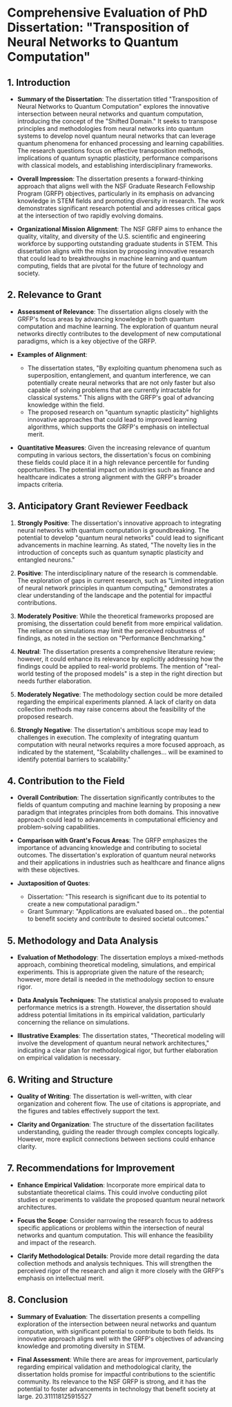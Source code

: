 # Comprehensive Evaluation of PhD Dissertation: "Transposition of Neural Networks to Quantum Computation"

## 1. Introduction

- **Summary of the Dissertation**: The dissertation titled "Transposition of Neural Networks to Quantum Computation" explores the innovative intersection between neural networks and quantum computation, introducing the concept of the "Shifted Domain." It seeks to transpose principles and methodologies from neural networks into quantum systems to develop novel quantum neural networks that can leverage quantum phenomena for enhanced processing and learning capabilities. The research questions focus on effective transposition methods, implications of quantum synaptic plasticity, performance comparisons with classical models, and establishing interdisciplinary frameworks.

- **Overall Impression**: The dissertation presents a forward-thinking approach that aligns well with the NSF Graduate Research Fellowship Program (GRFP) objectives, particularly in its emphasis on advancing knowledge in STEM fields and promoting diversity in research. The work demonstrates significant research potential and addresses critical gaps at the intersection of two rapidly evolving domains.

- **Organizational Mission Alignment**: The NSF GRFP aims to enhance the quality, vitality, and diversity of the U.S. scientific and engineering workforce by supporting outstanding graduate students in STEM. This dissertation aligns with the mission by proposing innovative research that could lead to breakthroughs in machine learning and quantum computing, fields that are pivotal for the future of technology and society.

## 2. Relevance to Grant

- **Assessment of Relevance**: The dissertation aligns closely with the GRFP's focus areas by advancing knowledge in both quantum computation and machine learning. The exploration of quantum neural networks directly contributes to the development of new computational paradigms, which is a key objective of the GRFP.

- **Examples of Alignment**:
  - The dissertation states, "By exploiting quantum phenomena such as superposition, entanglement, and quantum interference, we can potentially create neural networks that are not only faster but also capable of solving problems that are currently intractable for classical systems." This aligns with the GRFP's goal of advancing knowledge within the field.
  - The proposed research on "quantum synaptic plasticity" highlights innovative approaches that could lead to improved learning algorithms, which supports the GRFP's emphasis on intellectual merit.

- **Quantitative Measures**: Given the increasing relevance of quantum computing in various sectors, the dissertation's focus on combining these fields could place it in a high relevance percentile for funding opportunities. The potential impact on industries such as finance and healthcare indicates a strong alignment with the GRFP's broader impacts criteria.

## 3. Anticipatory Grant Reviewer Feedback

1. **Strongly Positive**: The dissertation's innovative approach to integrating neural networks with quantum computation is groundbreaking. The potential to develop "quantum neural networks" could lead to significant advancements in machine learning. As stated, "The novelty lies in the introduction of concepts such as quantum synaptic plasticity and entangled neurons."

2. **Positive**: The interdisciplinary nature of the research is commendable. The exploration of gaps in current research, such as "Limited integration of neural network principles in quantum computing," demonstrates a clear understanding of the landscape and the potential for impactful contributions.

3. **Moderately Positive**: While the theoretical frameworks proposed are promising, the dissertation could benefit from more empirical validation. The reliance on simulations may limit the perceived robustness of findings, as noted in the section on "Performance Benchmarking."

4. **Neutral**: The dissertation presents a comprehensive literature review; however, it could enhance its relevance by explicitly addressing how the findings could be applied to real-world problems. The mention of "real-world testing of the proposed models" is a step in the right direction but needs further elaboration.

5. **Moderately Negative**: The methodology section could be more detailed regarding the empirical experiments planned. A lack of clarity on data collection methods may raise concerns about the feasibility of the proposed research.

6. **Strongly Negative**: The dissertation's ambitious scope may lead to challenges in execution. The complexity of integrating quantum computation with neural networks requires a more focused approach, as indicated by the statement, "Scalability challenges... will be examined to identify potential barriers to scalability."

## 4. Contribution to the Field

- **Overall Contribution**: The dissertation significantly contributes to the fields of quantum computing and machine learning by proposing a new paradigm that integrates principles from both domains. This innovative approach could lead to advancements in computational efficiency and problem-solving capabilities.

- **Comparison with Grant's Focus Areas**: The GRFP emphasizes the importance of advancing knowledge and contributing to societal outcomes. The dissertation's exploration of quantum neural networks and their applications in industries such as healthcare and finance aligns with these objectives.

- **Juxtaposition of Quotes**:
  - Dissertation: "This research is significant due to its potential to create a new computational paradigm."
  - Grant Summary: "Applications are evaluated based on... the potential to benefit society and contribute to desired societal outcomes."

## 5. Methodology and Data Analysis

- **Evaluation of Methodology**: The dissertation employs a mixed-methods approach, combining theoretical modeling, simulations, and empirical experiments. This is appropriate given the nature of the research; however, more detail is needed in the methodology section to ensure rigor.

- **Data Analysis Techniques**: The statistical analysis proposed to evaluate performance metrics is a strength. However, the dissertation should address potential limitations in its empirical validation, particularly concerning the reliance on simulations.

- **Illustrative Examples**: The dissertation states, "Theoretical modeling will involve the development of quantum neural network architectures," indicating a clear plan for methodological rigor, but further elaboration on empirical validation is necessary.

## 6. Writing and Structure

- **Quality of Writing**: The dissertation is well-written, with clear organization and coherent flow. The use of citations is appropriate, and the figures and tables effectively support the text.

- **Clarity and Organization**: The structure of the dissertation facilitates understanding, guiding the reader through complex concepts logically. However, more explicit connections between sections could enhance clarity.

## 7. Recommendations for Improvement

- **Enhance Empirical Validation**: Incorporate more empirical data to substantiate theoretical claims. This could involve conducting pilot studies or experiments to validate the proposed quantum neural network architectures.

- **Focus the Scope**: Consider narrowing the research focus to address specific applications or problems within the intersection of neural networks and quantum computation. This will enhance the feasibility and impact of the research.

- **Clarify Methodological Details**: Provide more detail regarding the data collection methods and analysis techniques. This will strengthen the perceived rigor of the research and align it more closely with the GRFP's emphasis on intellectual merit.

## 8. Conclusion

- **Summary of Evaluation**: The dissertation presents a compelling exploration of the intersection between neural networks and quantum computation, with significant potential to contribute to both fields. Its innovative approach aligns well with the GRFP's objectives of advancing knowledge and promoting diversity in STEM.

- **Final Assessment**: While there are areas for improvement, particularly regarding empirical validation and methodological clarity, the dissertation holds promise for impactful contributions to the scientific community. Its relevance to the NSF GRFP is strong, and it has the potential to foster advancements in technology that benefit society at large. 20.311118125915527
